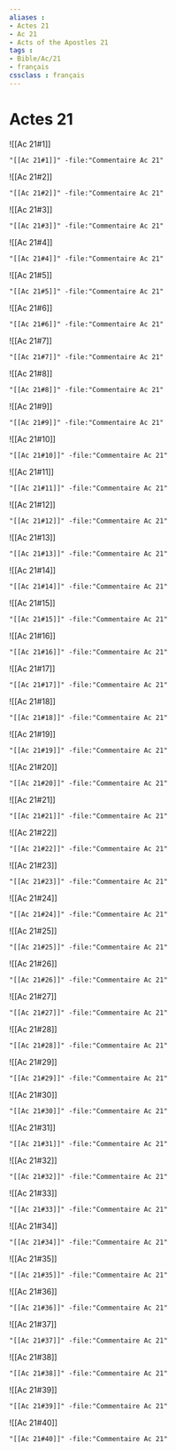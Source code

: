 ```yaml
---
aliases : 
- Actes 21
- Ac 21
- Acts of the Apostles 21
tags : 
- Bible/Ac/21
- français
cssclass : français
---
```


# Actes 21

![[Ac 21#1]]

```query
"[[Ac 21#1]]" -file:"Commentaire Ac 21"
```

![[Ac 21#2]]

```query
"[[Ac 21#2]]" -file:"Commentaire Ac 21"
```

![[Ac 21#3]]

```query
"[[Ac 21#3]]" -file:"Commentaire Ac 21"
```

![[Ac 21#4]]

```query
"[[Ac 21#4]]" -file:"Commentaire Ac 21"
```

![[Ac 21#5]]

```query
"[[Ac 21#5]]" -file:"Commentaire Ac 21"
```

![[Ac 21#6]]

```query
"[[Ac 21#6]]" -file:"Commentaire Ac 21"
```

![[Ac 21#7]]

```query
"[[Ac 21#7]]" -file:"Commentaire Ac 21"
```

![[Ac 21#8]]

```query
"[[Ac 21#8]]" -file:"Commentaire Ac 21"
```

![[Ac 21#9]]

```query
"[[Ac 21#9]]" -file:"Commentaire Ac 21"
```

![[Ac 21#10]]

```query
"[[Ac 21#10]]" -file:"Commentaire Ac 21"
```

![[Ac 21#11]]

```query
"[[Ac 21#11]]" -file:"Commentaire Ac 21"
```

![[Ac 21#12]]

```query
"[[Ac 21#12]]" -file:"Commentaire Ac 21"
```

![[Ac 21#13]]

```query
"[[Ac 21#13]]" -file:"Commentaire Ac 21"
```

![[Ac 21#14]]

```query
"[[Ac 21#14]]" -file:"Commentaire Ac 21"
```

![[Ac 21#15]]

```query
"[[Ac 21#15]]" -file:"Commentaire Ac 21"
```

![[Ac 21#16]]

```query
"[[Ac 21#16]]" -file:"Commentaire Ac 21"
```

![[Ac 21#17]]

```query
"[[Ac 21#17]]" -file:"Commentaire Ac 21"
```

![[Ac 21#18]]

```query
"[[Ac 21#18]]" -file:"Commentaire Ac 21"
```

![[Ac 21#19]]

```query
"[[Ac 21#19]]" -file:"Commentaire Ac 21"
```

![[Ac 21#20]]

```query
"[[Ac 21#20]]" -file:"Commentaire Ac 21"
```

![[Ac 21#21]]

```query
"[[Ac 21#21]]" -file:"Commentaire Ac 21"
```

![[Ac 21#22]]

```query
"[[Ac 21#22]]" -file:"Commentaire Ac 21"
```

![[Ac 21#23]]

```query
"[[Ac 21#23]]" -file:"Commentaire Ac 21"
```

![[Ac 21#24]]

```query
"[[Ac 21#24]]" -file:"Commentaire Ac 21"
```

![[Ac 21#25]]

```query
"[[Ac 21#25]]" -file:"Commentaire Ac 21"
```

![[Ac 21#26]]

```query
"[[Ac 21#26]]" -file:"Commentaire Ac 21"
```

![[Ac 21#27]]

```query
"[[Ac 21#27]]" -file:"Commentaire Ac 21"
```

![[Ac 21#28]]

```query
"[[Ac 21#28]]" -file:"Commentaire Ac 21"
```

![[Ac 21#29]]

```query
"[[Ac 21#29]]" -file:"Commentaire Ac 21"
```

![[Ac 21#30]]

```query
"[[Ac 21#30]]" -file:"Commentaire Ac 21"
```

![[Ac 21#31]]

```query
"[[Ac 21#31]]" -file:"Commentaire Ac 21"
```

![[Ac 21#32]]

```query
"[[Ac 21#32]]" -file:"Commentaire Ac 21"
```

![[Ac 21#33]]

```query
"[[Ac 21#33]]" -file:"Commentaire Ac 21"
```

![[Ac 21#34]]

```query
"[[Ac 21#34]]" -file:"Commentaire Ac 21"
```

![[Ac 21#35]]

```query
"[[Ac 21#35]]" -file:"Commentaire Ac 21"
```

![[Ac 21#36]]

```query
"[[Ac 21#36]]" -file:"Commentaire Ac 21"
```

![[Ac 21#37]]

```query
"[[Ac 21#37]]" -file:"Commentaire Ac 21"
```

![[Ac 21#38]]

```query
"[[Ac 21#38]]" -file:"Commentaire Ac 21"
```

![[Ac 21#39]]

```query
"[[Ac 21#39]]" -file:"Commentaire Ac 21"
```

![[Ac 21#40]]

```query
"[[Ac 21#40]]" -file:"Commentaire Ac 21"
```

